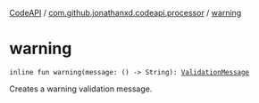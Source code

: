 [CodeAPI](../index.md) / [com.github.jonathanxd.codeapi.processor](index.md) / [warning](.)

# warning

`inline fun warning(message: () -> String): `[`ValidationMessage`](-validation-message/index.md)

Creates a warning validation message.

